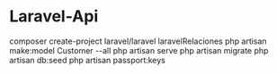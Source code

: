 # Laravel-Api
composer create-project laravel/laravel laravelRelaciones
php artisan make:model Customer --all
 php artisan serve
  php artisan migrate
  php artisan db:seed
  php artisan passport:keys

